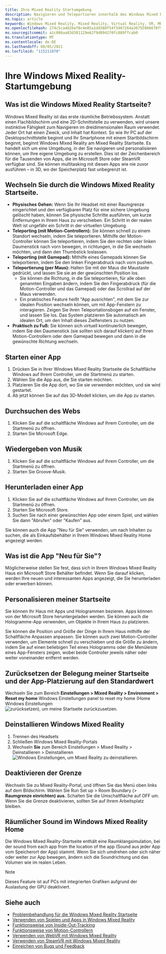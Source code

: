 ```yaml
---
title: Ihre Mixed Reality Startumgebung
description: Navigieren und Teleportieren innerhalb des Windows Mixed Reality Home, Starten von Apps und Spielen, Personalisieren der Startseite und Ändern von Visual-, Audio- und Spracheinstellungen.
ms.topic: article
keywords: Windows Mixed Reality, Mixed Reality, Virtual Reality, VR, MR, Home, Navigate, Get around, apps, games
ms.openlocfilehash: 274c5ca4826ef0c4e05a1dd380f54f3487264a36755966678f5c1c0719d81b0b
ms.sourcegitcommit: a1c086aa83d381129e62f9d8942f0fc889ffcab0
ms.translationtype: MT
ms.contentlocale: de-DE
ms.lasthandoff: 08/05/2021
ms.locfileid: "115211070"
---
```

# <a name="your-windows-mixed-reality-home"></a>Ihre Windows Mixed Reality-Startumgebung

## <a name="what-is-the-windows-mixed-reality-home"></a>Was ist die Windows Mixed Reality Startseite?

Windows Mixed Reality ist das erste räumliche Betriebssystem. Anstatt einen Flachbildschirm und eine 2D-Schnittstelle zu verwenden, wird unsere instinktive Fähigkeit zum Navigieren im dreidimensionalen Raum verwendet. Jeder Ort hat einen Zweck, und Inhalt hat Kontext. So wie Ihr PC auf der Desktopschnittstelle beginnt und Ihr Smartphone mit einem Startbildschirm beginnt, beginnt Windows Mixed Reality am Mixed Reality Startseite. Es handelt sich um eine Umgebung, in der Sie navigieren und personalisieren können, um Ihre eigene Umgebung zu erstellen. Dies ist der Zeichenbereich für die Tausenden von Apps, die im Microsoft Store oder SteamVR verfügbar sind. Sie können multitasking mit diesen Apps wie nie zuvor ausführen – in 3D, wo der Speicherplatz fast unbegrenzt ist.

## <a name="move-through-the-windows-mixed-reality-home"></a>Wechseln Sie durch die Windows Mixed Reality Startseite.

* **Physisches Gehen:** Wenn Sie Ihr Headset mit einer Raumgrenze eingerichtet und den verfügbaren Platz für eine sichere Umgebung gelöscht haben, können Sie physische Schritte ausführen, um kurze Entfernungen in Ihrem Haus zu verschieben. Ein Schritt in der realen Welt ist ungefähr ein Schritt in der virtuellen Umgebung.
* **Teleporting (mit Motion-Controllern):** Sie können schnell zu einem Standort wechseln, indem Sie teleportieren. Mithilfe der Motion-Controller können Sie teleportieren, indem Sie den rechten oder linken Daumenstick nach vorn bewegen, in richtungen, in die Sie wechseln möchten, und dann den Thumbstick loslassen.
* **Teleporting (mit Gamepad):** Mithilfe eines Gamepads können Sie teleportieren, indem Sie den linken Fingerabdruck nach vorn pushen.
* **Teleportierung (per Maus):** Halten Sie mit der Maus die Maustaste gedrückt, und lassen Sie sie an der gewünschten Position los.
  * Sie können die Richtung, in die Sie teleportieren, für alle oben genannten Eingaben ändern, indem Sie den Fingerabdruck (für die Motion-Controller und das Gamepad) oder das Scrollrad auf der Maus verwenden.
  * Ein praktisches Feature heißt "App ausrichten", mit dem Sie zur idealen Position wechseln können, um mit App-Fenstern zu interagieren. Zeigen Sie ihren Teleportationsbogen auf ein Fenster, und lassen Sie los. Das System platzieren Sie automatisch am idealen Ort, um den Inhalt dieses Zielfensters zu nutzen.
* **Praktisch zu Fuß:** Sie können sich virtuell kontinuierlich bewegen, indem Sie den Daumenstick (sie sollten sich darauf klicken) auf Ihren Motion-Controllern oder dem Gamepad bewegen und dann in die gewünschte Richtung wechseln.

## <a name="launch-an-app"></a>Starten einer App

1. Drücken Sie in Ihrer Windows Mixed Reality Startseite die Schaltfläche Windows auf Ihrem Controller, um die Startmenü zu starten.
2. Wählen Sie die App aus, die Sie starten möchten.
3. Platzieren Sie die App dort, wo Sie sie verwenden möchten, und sie wird gestartet.
4. Ab jetzt können Sie auf das 3D-Modell klicken, um die App zu starten.

## <a name="browse-the-web"></a>Durchsuchen des Webs

1. Klicken Sie auf die schaltfläche Windows auf Ihrem Controller, um die Startmenü zu öffnen.
2. Starten Sie Microsoft Edge.

## <a name="play-music"></a>Wiedergeben von Musik

1. Klicken Sie auf die schaltfläche Windows auf Ihrem Controller, um die Startmenü zu öffnen.
2. Starten Sie Groove-Musik.

## <a name="download-an-app"></a>Herunterladen einer App

1. Klicken Sie auf die schaltfläche Windows auf Ihrem Controller, um die Startmenü zu öffnen.
2. Starten Sie Microsoft Store.
3. Suchen Sie nach einer gewünschten App oder einem Spiel, und wählen Sie dann "Abrufen" oder "Kaufen" aus.

Sie können auch die App "Neu für Sie" verwenden, um nach Inhalten zu suchen, die als Einkaufsbehälter in Ihrem Windows Mixed Reality Home angezeigt werden.

## <a name="what-is-the-new-for-you-app"></a>Was ist die App "Neu für Sie"?

Möglicherweise stellen Sie fest, dass sich in Ihrem Windows Mixed Reality Haus ein Microsoft Store Behälter befindet. Wenn Sie darauf klicken, werden Ihre neuen und interessanten Apps angezeigt, die Sie herunterladen oder erwerben können.

## <a name="personalize-my-home"></a>Personalisieren meiner Startseite

Sie können Ihr Haus mit Apps und Hologrammen bezieren. Apps können von der Microsoft Store heruntergeladen werden. Sie können auch die Hologramme-App verwenden, um Objekte in Ihrem Haus zu platzieren.

Sie können die Position und Größe der Dinge in Ihrem Haus mithilfe der Schaltfläche Anpassen anpassen. Sie können auch zwei Motion-Controller verwenden, um Elemente schnell zu verschieben und die Größe zu ändern, indem Sie auf einen beliebigen Teil eines Hologramms oder die Menüleiste eines App-Fensters zeigen, wobei beide Controller jeweils näher oder weiter voneinander entfernt werden.

## <a name="reset-my-homes-furniture-and-app-placement-back-to-default"></a>Zurücksetzen der Belegung meiner Startseite und der App-Platzierung auf den Standardwert

Wechseln Sie zum Bereich **Einstellungen > Mixed Reality > Environment > Reset my home** Windows Einstellungen panel to reset my home (Home Windows Einstellungen ![ zurücksetzen), um meine Startseite zurückzusetzen.](images/1050px-environmentreset.png)

## <a name="uninstall-windows-mixed-reality"></a>Deinstallieren Windows Mixed Reality

1. Trennen des Headsets
2. Schließen Windows Mixed Reality-Portals
3. Wechseln **Sie** zum Bereich Einstellungen > Mixed Reality > Deinstallieren > Deinstallieren ![ Windows Einstellungen, um Mixed Reality zu deinstallieren.](images/1050px-uninstall2.png)

## <a name="turn-off-the-boundary"></a>Deaktivieren der Grenze

Wechseln Sie zu Mixed Reality-Portal, und öffnen Sie das Menü oben links auf dem Bildschirm. Wählen Sie Run Set up > Room Boundary (> **Raumgrenze einrichten) aus.** Schalten Sie die Umschaltfläche auf OFF um. Wenn Sie die Grenze deaktivieren, sollten Sie auf Ihrem Arbeitsplatz bleiben.

## <a name="spatial-sound-in-the-windows-mixed-reality-home"></a>Räumlicher Sound im Windows Mixed Reality Home

Die Windows Mixed Reality-Startseite enthält eine Raumklangsimulation, bei der sound from each app from the location of the app (Sound aus jeder App vom Speicherort der App) stammt. Wenn Sie sich umdrehen oder sich näher oder weiter zur App bewegen, ändern sich die Soundrichtung und das Volumen wie im realen Leben. 

> [!NOTE]
> Dieses Feature ist auf PCs mit integrierten Grafiken aufgrund der Auslastung der GPU deaktiviert.

## <a name="see-also"></a>Siehe auch

* [Problembehandlung für die Windows Mixed Reality Startseite](wmr-setup-faq.yml#my-motion-controllers-aren-t-working)
* [Verwenden von Spielen und Apps in Windows Mixed Reality](using-games-and-apps-in-windows-mixed-reality.md)
* [Funktionsweise von Inside-Out-Tracking](tracking-system.md)
* [Funktionsweise von Motion-Controllern](controllers-in-wmr.md)
* [Verwenden von WebVR mit Windows Mixed Reality](webvr.md)
* [Verwenden von SteamVR mit Windows Mixed Reality](using-steamvr-with-windows-mixed-reality.md)
* [Einreichen von Bugs und Feedback](filing-feedback.md)
